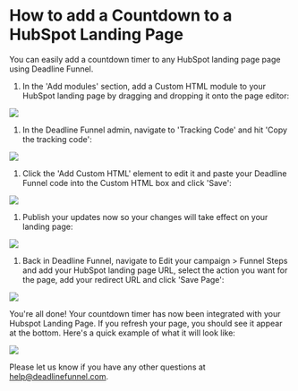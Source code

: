 # How to add a Countdown to a HubSpot Landing Page

You can easily add a countdown timer to any HubSpot landing page page using Deadline Funnel.

1. In the 'Add modules' section, add a Custom HTML module to your HubSpot landing page by dragging and dropping it onto the page editor:

![](https://s3.amazonaws.com/helpscout.net/docs/assets/53974d6ce4b0c76107b109d1/images/5a34361e04286346b0bc8ed9/file-UT9ToBPURT.png)

1. In the Deadline Funnel admin, navigate to 'Tracking Code' and hit 'Copy the tracking code':

![](https://s3.amazonaws.com/helpscout.net/docs/assets/53974d6ce4b0c76107b109d1/images/5a79f60f0428634376cfdcb2/file-elWYOoZEj4.png)

1. Click the 'Add Custom HTML' element to edit it and paste your Deadline Funnel code into the Custom HTML box and click 'Save':

![](https://s3.amazonaws.com/helpscout.net/docs/assets/53974d6ce4b0c76107b109d1/images/5a34378f2c7d3a46d5961fb3/file-pDBsGLu15z.png)

1. Publish your updates now so your changes will take effect on your landing page:

![](https://s3.amazonaws.com/helpscout.net/docs/assets/53974d6ce4b0c76107b109d1/images/5a3438382c7d3a46d5961fb9/file-OaSZ58KE0l.png)

1. Back in Deadline Funnel, navigate to Edit your campaign &gt; Funnel Steps and add your HubSpot landing page URL, select the action you want for the page, add your redirect URL and click 'Save Page':

![](https://s3.amazonaws.com/helpscout.net/docs/assets/53974d6ce4b0c76107b109d1/images/5c783c362c7d3a0cb932155e/file-JDPyIgnWsG.png)

You're all done! Your countdown timer has now been integrated with your Hubspot Landing Page. If you refresh your page, you should see it appear at the bottom. Here's a quick example of what it will look like:

![](https://s3.amazonaws.com/helpscout.net/docs/assets/53974d6ce4b0c76107b109d1/images/5c65c0a12c7d3a66e32e783a/file-r2622Bfum3.png)

Please let us know if you have any other questions at [help@deadlinefunnel.com](mailto:mailto:help@deadlinefunnel.com).

